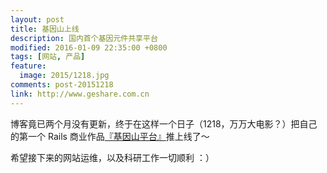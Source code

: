 ```yaml
---
layout: post
title: 基因山上线
description: 国内首个基因元件共享平台
modified: 2016-01-09 22:35:00 +0800
tags: [网站, 产品]
feature:
  image: 2015/1218.jpg
comments: post-20151218
link: http://www.geshare.com.cn
---
```


博客竟已两个月没有更新，终于在这样一个日子（1218，万万大电影？）把自己的第一个 Rails 商业作品[『基因山平台』](http://www.geshare.com.cn)推上线了～

希望接下来的网站运维，以及科研工作一切顺利 ：）

